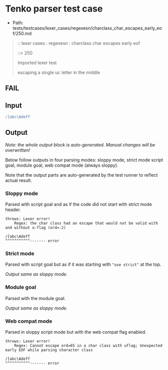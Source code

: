# Tenko parser test case

- Path: tests/testcases/lexer_cases/regexesn/charclass_char_escapes_early_eof/250.md

> :: lexer cases : regexesn : charclass char escapes early eof
>
> ::> 250
>
> Imported lexer test
>
> escaping a single uc letter in the middle

## FAIL

## Input

`````js
/[abc\Adeff
`````

## Output

_Note: the whole output block is auto-generated. Manual changes will be overwritten!_

Below follow outputs in four parsing modes: sloppy mode, strict mode script goal, module goal, web compat mode (always sloppy).

Note that the output parts are auto-generated by the test runner to reflect actual result.

### Sloppy mode

Parsed with script goal and as if the code did not start with strict mode header.

`````
throws: Lexer error!
    Regex: the char class had an escape that would not be valid with and without u-flag (ord=-2)

/[abc\Adeff
^^^^^^^^^^^------- error
`````

### Strict mode

Parsed with script goal but as if it was starting with `"use strict"` at the top.

_Output same as sloppy mode._

### Module goal

Parsed with the module goal.

_Output same as sloppy mode._

### Web compat mode

Parsed in sloppy script mode but with the web compat flag enabled.

`````
throws: Lexer error!
    Regex: Cannot escape ord=65 in a char class with uflag; Unexpected early EOF while parsing character class

/[abc\Adeff
^^^^^^^^^^^------- error
`````

